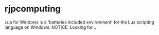 # rjpcomputing
Lua for Windows is a 'batteries included environment' for the Lua scripting language on Windows. NOTICE: Looking for …
